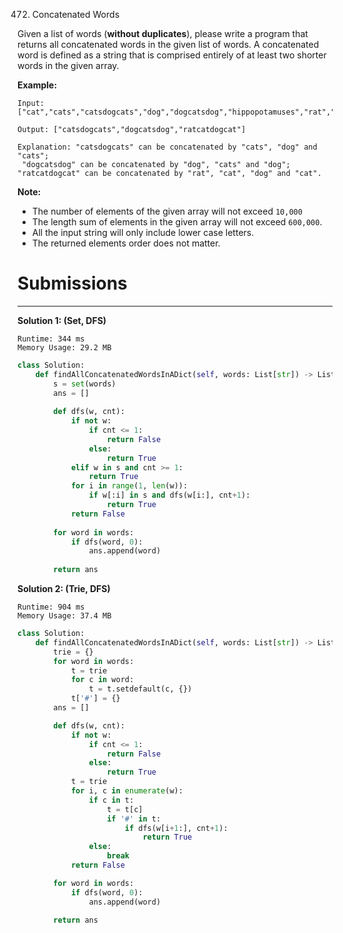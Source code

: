472. Concatenated Words

Given a list of words (**without duplicates**), please write a program that returns all concatenated words in the given list of words.
A concatenated word is defined as a string that is comprised entirely of at least two shorter words in the given array.

**Example:**
```
Input: ["cat","cats","catsdogcats","dog","dogcatsdog","hippopotamuses","rat","ratcatdogcat"]

Output: ["catsdogcats","dogcatsdog","ratcatdogcat"]

Explanation: "catsdogcats" can be concatenated by "cats", "dog" and "cats"; 
 "dogcatsdog" can be concatenated by "dog", "cats" and "dog"; 
"ratcatdogcat" can be concatenated by "rat", "cat", "dog" and "cat".
```

**Note:**

* The number of elements of the given array will not exceed `10,000`
* The length sum of elements in the given array will not exceed `600,000`.
* All the input string will only include lower case letters.
* The returned elements order does not matter.

# Submissions
---
**Solution 1: (Set, DFS)**
```
Runtime: 344 ms
Memory Usage: 29.2 MB
```
```python
class Solution:
    def findAllConcatenatedWordsInADict(self, words: List[str]) -> List[str]:
        s = set(words)
        ans = []
        
        def dfs(w, cnt):
            if not w:
                if cnt <= 1:
                    return False
                else:
                    return True
            elif w in s and cnt >= 1:
                return True
            for i in range(1, len(w)):
                if w[:i] in s and dfs(w[i:], cnt+1):
                    return True
            return False
            
        for word in words:
            if dfs(word, 0):
                ans.append(word)
        
        return ans
```

**Solution 2: (Trie, DFS)**
```
Runtime: 904 ms
Memory Usage: 37.4 MB
```
```python
class Solution:
    def findAllConcatenatedWordsInADict(self, words: List[str]) -> List[str]:
        trie = {}
        for word in words:
            t = trie
            for c in word:
                t = t.setdefault(c, {})
            t['#'] = {}
        ans = []

        def dfs(w, cnt):
            if not w:
                if cnt <= 1:
                    return False
                else:
                    return True
            t = trie
            for i, c in enumerate(w):
                if c in t:
                    t = t[c]
                    if '#' in t:
                        if dfs(w[i+1:], cnt+1):
                            return True
                else:
                    break
            return False      

        for word in words:
            if dfs(word, 0):
                ans.append(word)
            
        return ans
```